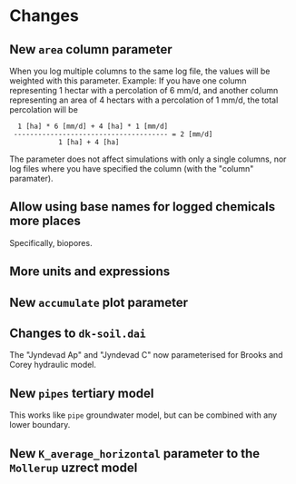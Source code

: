 # Changes #

## New `area` column parameter ##

When you log multiple columns to the same log file, the values will be
weighted with this parameter.  Example: If you have one column
representing 1 hectar with a percolation of 6 mm/d, and another column
representing an area of 4 hectars with a percolation of 1 mm/d, the
total percolation will be

```
  1 [ha] * 6 [mm/d] + 4 [ha] * 1 [mm/d]
 -------------------------------------- = 2 [mm/d]
            1 [ha] + 4 [ha]
```

The parameter does not affect simulations with only a single columns,
nor log files where you have specified the column (with the "column"
paramater).

## Allow using base names for logged chemicals more places ##

Specifically, biopores.

## More units and expressions ##

## New `accumulate` plot parameter ##

## Changes to `dk-soil.dai` ##

The "Jyndevad Ap" and "Jyndevad C" now parameterised for Brooks and
Corey hydraulic model.

## New `pipes` tertiary model ##

This works like `pipe` groundwater model, but can be combined with any
lower boundary.

## New `K_average_horizontal` parameter to the `Mollerup` uzrect model ##